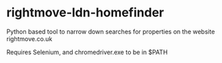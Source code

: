# rightmove-ldn-homefinder
Python based tool to narrow down searches for properties on the website rightmove.co.uk

Requires Selenium, and chromedriver.exe to be in $PATH
